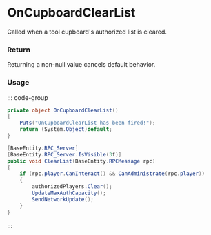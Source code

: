 # OnCupboardClearList
<Badge type="info" text="Structure"/><Badge type="danger" text="Carbon Compatible"/><Badge type="warning" text="Oxide Compatible"/>
Called when a tool cupboard's authorized list is cleared.

### Return
Returning a non-null value cancels default behavior.

### Usage
::: code-group
```csharp [Example]
private object OnCupboardClearList()
{
	Puts("OnCupboardClearList has been fired!");
	return (System.Object)default;
}
```
```csharp [Source — Assembly-CSharp @ BuildingPrivlidge]
[BaseEntity.RPC_Server]
[BaseEntity.RPC_Server.IsVisible(3f)]
public void ClearList(BaseEntity.RPCMessage rpc)
{
	if (rpc.player.CanInteract() && CanAdministrate(rpc.player))
	{
		authorizedPlayers.Clear();
		UpdateMaxAuthCapacity();
		SendNetworkUpdate();
	}
}

```
:::
